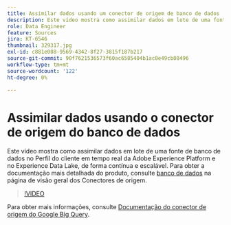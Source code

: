 ```yaml
---
title: Assimilar dados usando um conector de origem de banco de dados
description: Este vídeo mostra como assimilar dados em lote de uma fonte de banco de dados no Perfil do cliente em tempo real da Adobe Experience Platform e no Experience Data Lake, de forma contínua e escalável.
role: Data Engineer
feature: Sources
jira: KT-6546
thumbnail: 329317.jpg
exl-id: c881e088-9569-4342-8f27-3815f187b217
source-git-commit: 90f7621536573f60ac6585404b1ac0e49cb08496
workflow-type: tm+mt
source-wordcount: '122'
ht-degree: 0%

---
```


# Assimilar dados usando o conector de origem do banco de dados

Este vídeo mostra como assimilar dados em lote de uma fonte de banco de dados no Perfil do cliente em tempo real da Adobe Experience Platform e no Experience Data Lake, de forma contínua e escalável. Para obter a documentação mais detalhada do produto, consulte [banco de dados](https://experienceleague.adobe.com/docs/experience-platform/sources/home.html?lang=en#database) na página de visão geral dos Conectores de origem.

>[!VIDEO](https://video.tv.adobe.com/v/329317?quality=12&learn=on)

Para obter mais informações, consulte [Documentação do conector de origem do Google Big Query](https://experienceleague.adobe.com/docs/experience-platform/sources/ui-tutorials/create/databases/bigquery.html).

